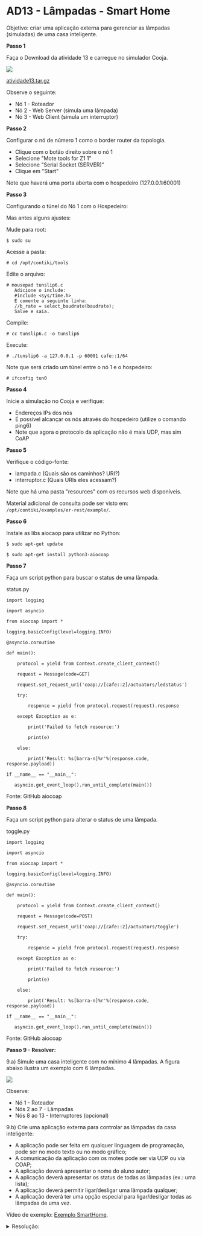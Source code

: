 # AD13 - Lâmpadas - Smart Home

Objetivo: criar uma aplicação externa para gerenciar as lâmpadas (simuladas) de uma casa inteligente. 

**Passo 1**

Faça o Download da atividade 13 e carregue no simulador Cooja.

![](cooja.png)

[atividade13.tar.gz](atividade13.tar.gz)

Observe o seguinte:
- Nó 1 - Roteador
- Nó 2 - Web Server (simula uma lâmpada)
- Nó 3 - Web Client (simula um interruptor)

**Passo 2**

Configurar o nó de número 1 como o border router da topologia.
- Clique com o botão direito sobre o nó 1
- Selecione "Mote tools for Z1 1"
- Selecione "Serial Socket (SERVER)"
- Clique em "Start"

Note que haverá uma porta aberta com o hospedeiro (127.0.0.1:60001)

**Passo 3**

Configurando o túnel do Nó 1 com o Hospedeiro:

Mas antes alguns ajustes:

Mude para root:

`$ sudo su`

Acesse a pasta:

`# cd /opt/contiki/tools`

Edite o arquivo:

```
# mousepad tunslip6.c
   Adicione o include:
   #include <sys/time.h>
   E comente a seguinte linha:
   //b_rate = select_baudrate(baudrate);
   Salve e saia.
```

Compile:

`# cc tunslip6.c -o tunslip6`

Execute:

`# ./tunslip6 -a 127.0.0.1 -p 60001 cafe::1/64`

Note que será criado um túnel entre o nó 1 e o hospedeiro:

`# ifconfig tun0`

**Passo 4**

Inicie a simulação no Cooja e verifique:
- Endereços IPs dos nós
- É possível alcançar os nós através do hospedeiro (utilize o comando ping6)
- Note que agora o protocolo da aplicação não é mais UDP, mas sim CoAP

**Passo 5**

Verifique o código-fonte:
- lampada.c (Quais são os caminhos? URI?)
- interruptor.c (Quais URIs eles acessam?)

Note que há uma pasta "resources" com os recursos web disponíveis.

Material adicional de consulta pode ser visto em: `/opt/contiki/examples/er-rest/example/`.

**Passo 6**

Instale as libs aiocaop para utilizar no Python:

`$ sudo apt-get update`

`$ sudo apt-get install python3-aiocoap`

**Passo 7**

Faça um script python para buscar o status de uma lâmpada.

status.py

```
import logging

import asyncio

from aiocoap import *

logging.basicConfig(level=logging.INFO)

@asyncio.coroutine

def main():

    protocol = yield from Context.create_client_context()

    request = Message(code=GET)

    request.set_request_uri('coap://[cafe::2]/actuators/ledstatus')

    try:

        response = yield from protocol.request(request).response

    except Exception as e:

        print('Failed to fetch resource:')

        print(e)

    else:

        print('Result: %s[barra-n]%r'%(response.code, response.payload))

if __name__ == "__main__":

   asyncio.get_event_loop().run_until_complete(main())
```

Fonte: GitHub aiocoap

**Passo 8**

Faça um script python para alterar o status de uma lâmpada.

toggle.py

```
import logging

import asyncio

from aiocoap import *

logging.basicConfig(level=logging.INFO)

@asyncio.coroutine

def main():

    protocol = yield from Context.create_client_context()

    request = Message(code=POST)

    request.set_request_uri('coap://[cafe::2]/actuators/toggle')

    try:

        response = yield from protocol.request(request).response

    except Exception as e:

        print('Failed to fetch resource:')

        print(e)

    else:

        print('Result: %s[barra-n]%r'%(response.code, response.payload))

if __name__ == "__main__":

   asyncio.get_event_loop().run_until_complete(main())
```

Fonte: GitHub aiocoap

**Passo 9 - Resolver:**

9.a) Simule uma casa inteligente com no mínimo 4 lâmpadas. A figura abaixo ilustra um exemplo com 6 lâmpadas.

![](cooja2.png)

Observe:
- Nó 1 - Roteador
- Nós 2 ao 7 - Lâmpadas
- Nós 8 ao 13 - Interruptores (opcional)

9.b) Crie uma aplicação externa para controlar as lâmpadas da casa inteligente:
- A aplicação pode ser feita em qualquer linguagem de programação, pode ser no modo texto ou no modo gráfico;
- A comunicação da aplicação com os motes pode ser via UDP ou via COAP;
- A aplicação deverá apresentar o nome do aluno autor;
- A aplicação deverá apresentar os status de todas as lâmpadas (ex.: uma lista);
- A aplicação deverá permitir ligar/desligar uma lâmpada qualquer;
- A aplicação deverá ter uma opção especial para ligar/desligar todas as lâmpadas de uma vez.

Vídeo de exemplo: [Exemplo SmartHome](https://www.youtube.com/watch?v=z_12WtTrMSg).

<details><summary>Resolução:</summary>

Resolução por [Taylor Sobjak](https://www.linkedin.com/in/taylorsobjak/):

[Contiki - Cooja - Atividade Smart Home](https://www.youtube.com/watch?v=ym4fF3XKZ3w)

</details>
